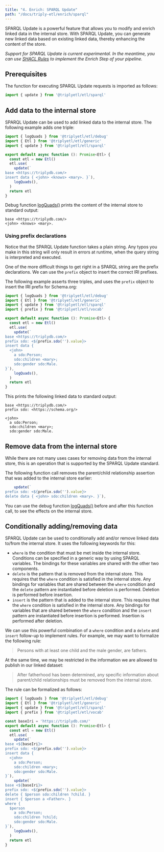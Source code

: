 ```yaml
---
title: "4. Enrich: SPARQL Update"
path: "/docs/triply-etl/enrich/sparql"
---
```


SPARQL Update is a powerful feature that allows you to modify and enrich linked data in the internal store. With SPARQL Update, you can generate new linked data based on existing linked data, thereby enhancing the content of the store.

*Support for SPARQL Update is current experimental. In the meantime, you can use [SHACL Rules](/docs/triply-etl/enrich/shacl) to implement the Enrich Step of your pipeline.*

## Prerequisites

The function for executing SPARQL Update requests is imported as follows:

```ts
import { update } from '@triplyetl/etl/sparql'
```

## Add data to the internal store

SPARQL Update can be used to add linked data to the internal store. The following example adds one triple:

```ts
import { logQuads } from '@triplyetl/etl/debug'
import { Etl } from '@triplyetl/etl/generic'
import { update } from '@triplyetl/etl/sparql'

export default async function (): Promise<Etl> {
  const etl = new Etl()
  etl.use(
    update(`
base <https://triplydb.com/>
insert data { <john> <knows> <mary>. }`),
    logQuads(),
  )
  return etl
}
```

Debug function [logQuads()](/docs/triply-etl/debug#logQuads) prints the content of the internal store to standard output:

```turtle
base <https://triplydb.com/>
<john> <knows> <mary>.
```

### Using prefix declarations

Notice that the SPARQL Update function takes a plain string. Any typos you make in this string will only result in errors at runtime, when the query string is interpreted and executed.

One of the more difficult things to get right in a SPARQL string are the prefix declarations. We can use the `prefix` object to insert the correct IRI prefixes.

The following example asserts three triples, and uses the `prefix` object to insert the IRI prefix for Schema.org:

```ts
import { logQuads } from '@triplyetl/etl/debug'
import { Etl } from '@triplyetl/etl/generic'
import { update } from '@triplyetl/etl/sparql'
import { prefix } from '@triplyetl/etl/vocab'

export default async function (): Promise<Etl> {
  const etl = new Etl()
  etl.use(
    update(`
base <https://triplydb.com/>
prefix sdo: <${prefix.sdo('').value}>
insert data {
  <john>
    a sdo:Person;
    sdo:children <mary>;
    sdo:gender sdo:Male.
}`),
    logQuads(),
  )
  return etl
}
```

This prints the following linked data to standard output:

```turtle
base <https://triplydb.com/>
prefix sdo: <https://schema.org/>

<john>
  a sdo:Person;
  sdo:children <mary>;
  sdo:gender sdo:Male.
```

## Remove data from the internal store

While there are not many uses cases for removing data from the internal store, this is an operation that is supported by the SPARQL Update standard.

The following function call removes the parent/child relationship assertion that was added to the internal store earlier:

```ts
    update(`
prefix sdo: <${prefix.sdo('').value}>
delete data { <john> sdo:children <mary>. }`),
```

You can use the debug function [logQuads()](/docs/triply-etl/debug#logQuads) before and after this function call, to see the effects on the internal store.

## Conditionally adding/removing data

SPARQL Update can be used to conditionally add and/or remove linked data to/from the internal store. It uses the following keywords for this:

- `where` is the condition that must be met inside the internal store. Conditions can be specified in a generic way by using SPARQL variables. The bindings for these variables are shared with the other two components.
- `delete` is the pattern that is removed from the internal store. This requires that the `where` condition is satisfied in the internal store. Any bindings for variables that are shared between the `where` condition and the `delete` pattern are instantiated before deletion is performed. Deletion is performed before insertion.
- `insert` is the pattern that is added to the internal store. This requires that the `where` condition is satisfied in the internal store. Any bindings for variables that are shared between the `where` condition and the `insert` pattern are instantiated before insertion is performed. Insertion is performed after deletion.

We can use this powerful combination of a `where` condition and a `delete` and `insert` follow-up to implement rules. For example, we may want to formalize the following rule:

> Persons with at least one child and the male gender, are fathers.

At the same time, we may be restricted in the information we are allowed to publish in our linked dataset:

> After fatherhood has been determined, any specific information about parent/child relationships must be removed from the internal store.

The rule can be formalized as follows:

```ts
import { logQuads } from '@triplyetl/etl/debug'
import { Etl } from '@triplyetl/etl/generic'
import { update } from '@triplyetl/etl/sparql'
import { prefix } from '@triplyetl/etl/vocab'

const baseIri = 'https://triplydb.com/'
export default async function (): Promise<Etl> {
  const etl = new Etl()
  etl.use(
    update(`
base <${baseIri}>
prefix sdo: <${prefix.sdo('').value}>
insert data {
  <john>
    a sdo:Person;
    sdo:children <mary>;
    sdo:gender sdo:Male.
}`),
    update(`
base <${baseIri}>
prefix sdo: <${prefix.sdo('').value}>
delete { $person sdo:children ?child. }
insert { $person a <Father>. }
where {
  $person
    a sdo:Person;
    sdo:children ?child;
    sdo:gender sdo:Male.
}`),
    logQuads(),
  )
  return etl
}
```

<!--
## Moving data between graphs

This operation reads the contents of a document representing a graph and loads it into a graph in the Graph Store.
   
Example:

```ts
import { logQuads } from '@triplyetl/etl/debug'
import { Etl } from '@triplyetl/etl/generic'
import { update } from '@triplyetl/etl/sparql'

export default async function (): Promise<Etl> {
  const etl = new Etl()
  etl.use(
    update(`
base <https://triplydb.com/>
insert data { graph <g> { <s> <p> <o>. } }`),
    update(`
base <https://triplydb.com/>
load <g> into graph <h>`),
    logQuads(),
  )
  return etl
}
```

In this example, the `LOAD` operation is used to load the contents of a document specified by `<IRIref_from>` into the graph specified by `<IRIref_to>`. The document referred to by `<IRIref_from>` represents a graph, and its contents will be added to the graph identified by `<IRIref_to>`. This allows you to incorporate data from an external source or document into a specific graph within the Graph Store.

### 5. `CLEAR`

This operation removes all triples in one or more graphs.

Example:

```
CLEAR GRAPH <IRIref>
```

In this example, the `CLEAR` operation is used to remove all the triples contained within a specific graph identified by `<IRIref>`. It clears the entire contents of the graph, effectively deleting all the triples associated with that graph. This operation allows you to start with a clean slate by removing all existing data within the specified graph, providing a way to reset or empty the graph as needed.

* Please note that you need to replace `<IRIref_from>` and `<IRIref_to>` with appropriate IRIs or URLs for the actual data sources or destinations.

### A complete example

To demonstrate the usage of the `update()` function with SPARQL Update queries, we provide a complete TriplyETL script example. In this example, we will show how to generate new linked data based on existing linked data using SPARQL Update.

```ts
import { Etl, Source, declarePrefix, fromJson, toTriplyDb } from "@triplyetl/etl/generic";
import { iri, pairs } from "@triplyetl/etl/ratt";
import { update } from '@triplyetl/etl/sparql';
import { a, foaf } from "@triplyetl/etl/vocab";

const prefix = {
  id: declarePrefix('https://triplydb.com/Triply/example/id/'),
};

export default async function (): Promise<Etl> {
  const etl = new Etl();
  etl.use(
    fromJson([{ age: 'twenty', id: '1' }]),
    pairs(
      iri(prefix.id, 'id'),
      [a, foaf.Person],
      [foaf.age, 'age'],
    ),
    update(`
      PREFIX foaf: <http://xmlns.com/foaf/0.1/>
      INSERT {
        ?person foaf:isAdult "true"^^xsd:boolean .
      }
      WHERE {
        ?person foaf:age ?age .
        FILTER (xsd:integer(?age) >= 18)
      }
    `),
    toTriplyDb({ dataset: 'test' }),
  );
  return etl;
}
```

### Source data

In our example, we are using the following source data that records the age of a person:

```code
{
  "age": "twenty",
  "id":  "id"
}
```
In this example, the data source is in the form of [inline JSON](/docs/triply-etl/extract/types#inline-json), but please note that any valid source format can be used:

```code
fromJson([{ age: 'twenty', id: '1' }]),
```

### Target data without SPARQL Update

Based on the source data in Step 1, without applying SPARQL Update, the resulting linked data in TriplyDB would be:

```code
id:1
  a foaf:Person;
  foaf:age 'twenty'.
```

### Target data with SPARQL Update

By applying the SPARQL Update query using the `update()` function, an additional triple will be added to the data. In this case, the new triple indicates that the person in the source data is an adult based on the age condition. Consequently, the updated data in TriplyDB would appear as:

```code
id:1
  a foaf:Person;
  foaf:age 'twenty';
  foaf:isAdult 'true'.
```

By following this example and adjusting the SPARQL Update query according to your requirements, you can generate new linked data based on existing linked data in your TriplyETL process.
-->
